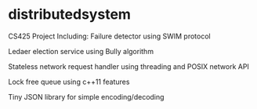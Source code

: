 # distributedsystem
CS425 Project
Including:
Failure detector using SWIM protocol

Ledaer election service using Bully algorithm

Stateless network request handler using threading and POSIX network API

Lock free queue using c++11 features

Tiny JSON library for simple encoding/decoding

